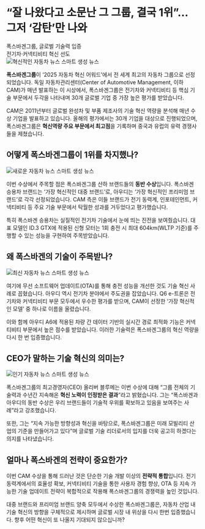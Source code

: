 <h1>“잘 나왔다고 소문난 그 그룹, 결국 1위”… 그저 ‘감탄’만 나와</h1>

<div class='vertical-bar-text'>폭스바겐그룹, 글로벌 기술력 입증<br>전기차·커넥티비티 혁신 선도</div><img src="IMG_URL_1" alt="혁신적인 자동차 뉴스 스마트 생성 뉴스"/><p><strong>폭스바겐그룹</strong>이 ‘2025 자동차 혁신 어워드’에서 전 세계 최고의 자동차 그룹으로 선정되었습니다. 독일 자동차관리센터(Center of Automotive Management, 이하 CAM)가 매년 발표하는 이 시상에서, 폭스바겐그룹은 전기차와 커넥티비티 등 핵심 기술 부문에서 두각을 나타내며 30개 글로벌 기업 중 가장 높은 평가를 받았습니다.</p><p>CAM은 2011년부터 글로벌 완성차 및 부품 제조사의 기술 혁신 역량을 분석해 매년 수상 기업을 발표하고 있습니다. 올해의 평가에서는 30개 기업을 대상으로 진행되었으며, 폭스바겐그룹은 <strong>혁신역량 주요 부문에서 최고점</strong>을 기록하며 중국과 유럽의 유력 경쟁사들을 제쳤습니다.</p><h2>어떻게 폭스바겐그룹이 1위를 차지했나?</h2><img src="IMG_URL_2" alt="새로운 자동차 뉴스 스마트 생성 뉴스"/><p>이번 수상에서 주목할 점은 폭스바겐그룹 산하 브랜드들의 <strong>동반 수상</strong>입니다. 폭스바겐 승용차 브랜드는 ‘가장 혁신적인 대중 브랜드’로, 아우디는 ‘가장 혁신적인 프리미엄 브랜드’로 각각 선정되었습니다. CAM 측은 이들 브랜드가 전기 동력계, 인포테인먼트, 커넥티비티 등 주요 기술 부문에서 탁월한 성과를 거두었다고 평가했습니다.</p><p>특히 폭스바겐 승용차는 실질적인 전기차 기술에서 눈에 띄는 진전을 보여줬습니다. 대표 모델인 ID.3 GTX에 적용된 신형 모터는 1회 충전 시 최대 604km(WLTP 기준)를 주행할 수 있는 성능을 구현하여 주목받았습니다.</p><h2>왜 폭스바겐의 기술이 주목받나?</h2><img src="IMG_URL_3" alt="최신 자동차 뉴스 스마트 생성 뉴스"/><p>여기에 무선 소프트웨어 업데이트(OTA)를 통해 충전 성능을 개선한 것도 기술 혁신 사례로 꼽혔습니다. 아우디 역시 전기차 분야에서 주도권을 잡았습니다. Q6 e-트론은 전기차와 커넥티비티 부문 모두에서 우수한 평가를 받으며, CAM이 선정한 ‘가장 혁신적인 모델’ 중 하나로 이름을 올렸습니다.</p><p>이와 함께 아우디 A6에 적용된 차량 간 데이터 기반의 실시간 경로 최적화 기능은 커넥티비티 부문에서 높은 점수를 받았습니다. 이러한 기술력은 폭스바겐그룹의 혁신 역량을 다시 한 번 입증했습니다.</p><h2>CEO가 말하는 기술 혁신의 의미는?</h2><img src="IMG_URL_4" alt="인기 자동차 뉴스 스마트 생성 뉴스"/><p>폭스바겐그룹의 최고경영자(CEO) 올리버 블루메는 이번 수상에 대해 “그룹 전체의 기술력과 수년간 지속해온 <strong>혁신 노력이 인정받은 결과</strong>”라고 밝혔습니다. 그는 “폭스바겐과 아우디의 동반 수상은 우리 브랜드들이 기술적 우위를 확보하고 있음을 보여주는 사례”라고 강조했습니다.</p><p>또한, 그는 “지속 가능한 방향성과 혁신을 바탕으로, 폭스바겐그룹은 미래 모빌리티 산업의 기준을 만들어가고 있다”며 글로벌 기술 리더로서의 입지를 더욱 공고히 하겠다는 의지를 나타냈습니다.</p><h2>얼마나 폭스바겐의 전략이 중요한가?</h2><p>이번 CAM 수상을 통해 드러난 것은 단순한 기술 개발 이상의 <strong>전략적 통합</strong>입니다. 전기 동력계에서의 효율성 확보, 커넥티비티 기술을 통한 사용자 경험 향상, OTA 등 지속 가능한 기술 업데이트 전략이 복합적으로 작용해 폭스바겐그룹의 경쟁력을 높인 것입니다.</p><p>대중 브랜드와 프리미엄 브랜드 양축 모두에서 수상한 폭스바겐그룹은, 자동차 산업 내 기술 혁신의 방향을 구체적으로 제시하며 글로벌 시장 내 위상을 다시 한번 입증했습니다. 향후 어떤 혁신이 또 나올지 기대되지 않으십니까?</p>